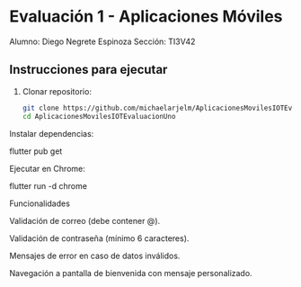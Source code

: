 # Evaluación 1 - Aplicaciones Móviles
Alumno: Diego Negrete Espinoza
Sección: TI3V42  

## Instrucciones para ejecutar
1. Clonar repositorio:
   ```bash
   git clone https://github.com/michaelarjelm/AplicacionesMovilesIOTEvaluacionUno
   cd AplicacionesMovilesIOTEvaluacionUno

Instalar dependencias:

flutter pub get

Ejecutar en Chrome:

flutter run -d chrome

Funcionalidades

Validación de correo (debe contener @).

Validación de contraseña (mínimo 6 caracteres).

Mensajes de error en caso de datos inválidos.

Navegación a pantalla de bienvenida con mensaje personalizado.

